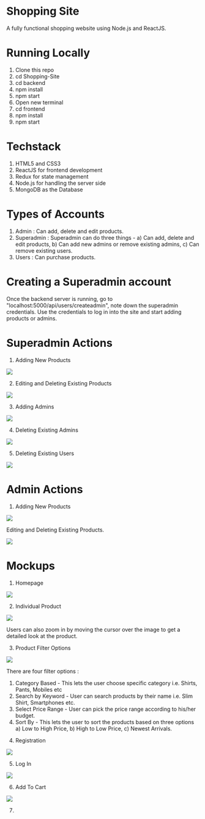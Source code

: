 # Shopping Site
A fully functional shopping website using Node.js and ReactJS.
# Running Locally
1. Clone this repo
2. cd Shopping-Site
3. cd backend 
4. npm install
5. npm start
6. Open new terminal
7. cd frontend
8. npm install
9. npm start
# Techstack
1. HTML5 and CSS3
2. ReactJS for frontend development
3. Redux for state management
4. Node.js for handling the server side
5. MongoDB as the Database
# Types of Accounts
1. Admin : Can add, delete and edit products.
2. Superadmin : Superadmin can do three things - a) Can add, delete and edit products, b) Can add new admins or remove existing admins, c) Can remove existing users.
3. Users : Can purchase products.
# Creating a Superadmin account
Once the backend server is running, go to "localhost:5000/api/users/createadmin", note down the superadmin credentials. Use the credentials to log in into the site and start adding products or admins.
# Superadmin Actions
1. Adding New Products

![](Screenshots/CreateProduct.PNG)

2. Editing and Deleting Existing Products

![](Screenshots/AllTheProducts.PNG)

3. Adding Admins 

![](Screenshots/CreateAdmin.PNG)

4. Deleting Existing Admins 

![](Screenshots/AllTheAdmins.PNG)

5. Deleting Existing Users

![](Screenshots/AllTheUsers.PNG)

# Admin Actions
1. Adding New Products

![](Screenshots/AdminCreateProduct.PNG)

Editing and Deleting Existing Products.

![](Screenshots/AdminAllTheProducts.PNG)

# Mockups
1. Homepage

![](Screenshots/Homepage.PNG)

2. Individual Product

![](Screenshots/ProductPage.PNG)

Users can also zoom in by moving the cursor over the image to get a detailed look at the product.

3. Product Filter Options

![](Screenshots/ProductFilterOptions.PNG)

There are four filter options : 
1) Category Based - This lets the user choose specific category i.e. Shirts, Pants, Mobiles etc
2) Search by Keyword - User can search products by their name i.e. Slim Shirt, Smartphones etc.
3) Select Price Range - User can pick the price range according to his/her budget.
4) Sort By - This lets the user to sort the products based on three options a) Low to High Price, b) High to Low Price, c) Newest Arrivals.

4. Registration

![](Screenshots/Registration.PNG)

5. Log In

![](Screenshots/Login.PNG)

6. Add To Cart 

![](Screenshots/AddToCart.PNG)

7. 

